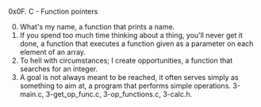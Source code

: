0x0F. C - Function pointers

0. What's my name,  a function that prints a name.
1. If you spend too much time thinking about a thing, you'll never get it done, a function that executes a function given as a parameter on each element of an array.
2. To hell with circumstances; I create opportunities, a function that searches for an integer.
3. A goal is not always meant to be reached, it often serves simply as something to aim at, a program that performs simple operations.
3-main.c, 3-get_op_func.c, 3-op_functions.c, 3-calc.h.